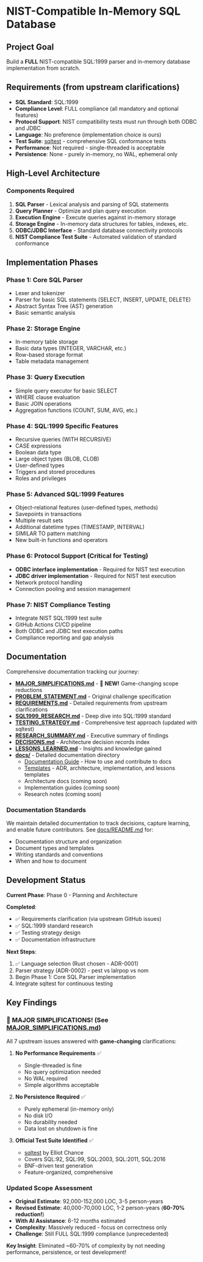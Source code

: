 # NIST-Compatible In-Memory SQL Database

## Project Goal
Build a **FULL** NIST-compatible SQL:1999 parser and in-memory database implementation from scratch.

## Requirements (from upstream clarifications)
- **SQL Standard**: SQL:1999
- **Compliance Level**: FULL compliance (all mandatory and optional features)
- **Protocol Support**: NIST compatibility tests must run through both ODBC and JDBC
- **Language**: No preference (implementation choice is ours)
- **Test Suite**: [sqltest](https://github.com/elliotchance/sqltest) - comprehensive SQL conformance tests
- **Performance**: Not required - single-threaded is acceptable
- **Persistence**: None - purely in-memory, no WAL, ephemeral only

## High-Level Architecture

### Components Required
1. **SQL Parser** - Lexical analysis and parsing of SQL statements
2. **Query Planner** - Optimize and plan query execution
3. **Execution Engine** - Execute queries against in-memory storage
4. **Storage Engine** - In-memory data structures for tables, indexes, etc.
5. **ODBC/JDBC Interface** - Standard database connectivity protocols
6. **NIST Compliance Test Suite** - Automated validation of standard conformance

## Implementation Phases

### Phase 1: Core SQL Parser
- Lexer and tokenizer
- Parser for basic SQL statements (SELECT, INSERT, UPDATE, DELETE)
- Abstract Syntax Tree (AST) generation
- Basic semantic analysis

### Phase 2: Storage Engine
- In-memory table storage
- Basic data types (INTEGER, VARCHAR, etc.)
- Row-based storage format
- Table metadata management

### Phase 3: Query Execution
- Simple query executor for basic SELECT
- WHERE clause evaluation
- Basic JOIN operations
- Aggregation functions (COUNT, SUM, AVG, etc.)

### Phase 4: SQL:1999 Specific Features
- Recursive queries (WITH RECURSIVE)
- CASE expressions
- Boolean data type
- Large object types (BLOB, CLOB)
- User-defined types
- Triggers and stored procedures
- Roles and privileges

### Phase 5: Advanced SQL:1999 Features
- Object-relational features (user-defined types, methods)
- Savepoints in transactions
- Multiple result sets
- Additional datetime types (TIMESTAMP, INTERVAL)
- SIMILAR TO pattern matching
- New built-in functions and operators

### Phase 6: Protocol Support (Critical for Testing)
- **ODBC interface implementation** - Required for NIST test execution
- **JDBC driver implementation** - Required for NIST test execution
- Network protocol handling
- Connection pooling and session management

### Phase 7: NIST Compliance Testing
- Integrate NIST SQL:1999 test suite
- GitHub Actions CI/CD pipeline
- Both ODBC and JDBC test execution paths
- Compliance reporting and gap analysis

## Documentation

Comprehensive documentation tracking our journey:

- **[MAJOR_SIMPLIFICATIONS.md](MAJOR_SIMPLIFICATIONS.md)** - 🎉 **NEW!** Game-changing scope reductions
- **[PROBLEM_STATEMENT.md](PROBLEM_STATEMENT.md)** - Original challenge specification
- **[REQUIREMENTS.md](REQUIREMENTS.md)** - Detailed requirements from upstream clarifications
- **[SQL1999_RESEARCH.md](SQL1999_RESEARCH.md)** - Deep dive into SQL:1999 standard
- **[TESTING_STRATEGY.md](TESTING_STRATEGY.md)** - Comprehensive test approach (updated with sqltest)
- **[RESEARCH_SUMMARY.md](RESEARCH_SUMMARY.md)** - Executive summary of findings
- **[DECISIONS.md](DECISIONS.md)** - Architecture decision records index
- **[LESSONS_LEARNED.md](LESSONS_LEARNED.md)** - Insights and knowledge gained
- **[docs/](docs/)** - Detailed documentation directory
  - [Documentation Guide](docs/README.md) - How to use and contribute to docs
  - [Templates](docs/templates/) - ADR, architecture, implementation, and lessons templates
  - Architecture docs (coming soon)
  - Implementation guides (coming soon)
  - Research notes (coming soon)

### Documentation Standards

We maintain detailed documentation to track decisions, capture learning, and enable future contributors. See [docs/README.md](docs/README.md) for:
- Documentation structure and organization
- Document types and templates
- Writing standards and conventions
- When and how to document

## Development Status

**Current Phase**: Phase 0 - Planning and Architecture

**Completed**:
- ✅ Requirements clarification (via upstream GitHub issues)
- ✅ SQL:1999 standard research
- ✅ Testing strategy design
- ✅ Documentation infrastructure

**Next Steps**:
1. ✅ Language selection (Rust chosen - ADR-0001)
2. Parser strategy (ADR-0002) - pest vs lalrpop vs nom
3. Begin Phase 1: Core SQL Parser implementation
4. Integrate sqltest for continuous testing

## Key Findings

### 🎉 MAJOR SIMPLIFICATIONS! (See [MAJOR_SIMPLIFICATIONS.md](MAJOR_SIMPLIFICATIONS.md))

All 7 upstream issues answered with **game-changing** clarifications:

1. **No Performance Requirements** ✅
   - Single-threaded is fine
   - No query optimization needed
   - No WAL required
   - Simple algorithms acceptable

2. **No Persistence Required** ✅
   - Purely ephemeral (in-memory only)
   - No disk I/O
   - No durability needed
   - Data lost on shutdown is fine

3. **Official Test Suite Identified** ✅
   - [sqltest](https://github.com/elliotchance/sqltest) by Elliot Chance
   - Covers SQL:92, SQL:99, SQL:2003, SQL:2011, SQL:2016
   - BNF-driven test generation
   - Feature-organized, comprehensive

### Updated Scope Assessment
- **Original Estimate**: 92,000-152,000 LOC, 3-5 person-years
- **Revised Estimate**: 40,000-70,000 LOC, 1-2 person-years (**60-70% reduction!**)
- **With AI Assistance**: 6-12 months estimated
- **Complexity**: Massively reduced - focus on correctness only
- **Challenge**: Still FULL SQL:1999 compliance (unprecedented)

**Key Insight**: Eliminated ~60-70% of complexity by not needing performance, persistence, or test development!

